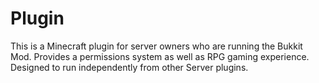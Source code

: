 Plugin
======

This is a Minecraft plugin for server owners who are running the Bukkit Mod. Provides a permissions system as well as RPG gaming experience. Designed to run independently from other Server plugins.
